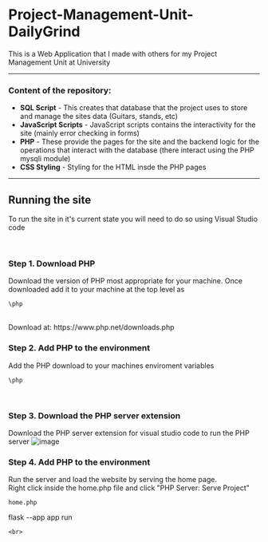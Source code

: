 # Project-Management-Unit-DailyGrind

This is a Web Application that I made with others for my Project Management Unit at University

---

### Content of the repository:
  - **SQL Script** - This creates that database that the project uses to store and manage the sites data (Guitars, stands, etc)
  - **JavaScript Scripts** - JavaScript scripts contains the interactivity for the site (mainly error checking in forms)
  - **PHP** - These provide the pages for the site and the backend logic for the operations that interact with the database (there interact using the PHP mysqli module)
  - **CSS Styling** - Styling for the HTML insde the PHP pages

---

## Running the site
To run the site in it's current state you will need to do so using Visual Studio code

<br>

### Step 1. Download PHP
Download the version of PHP most appropriate for your machine. Once downloaded add it to your machine at the top level as
```
\php
```
<br>
Download at: https://www.php.net/downloads.php

<br>

### Step 2. Add PHP to the environment
Add the PHP download to your machines enviroment variables
```
\php
```
<br>

### Step 3. Download the PHP server extension 
Download the PHP server extension for visual studio code to run the PHP server
![image](https://github.com/user-attachments/assets/29bb9a44-4e98-4336-823f-48efe62934d8)
<br>

### Step 4. Add PHP to the environment
Run the server and load the website by serving the home page. 
<br>
Right click inside the home.php file and click "PHP Server: Serve Project"
```
home.php
```
flask --app app run
```
<br>
